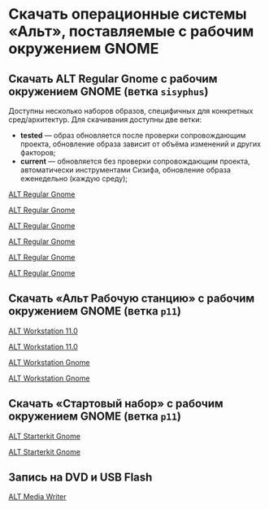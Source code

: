 # Скачать операционные системы «Альт», поставляемые с рабочим окружением GNOME

## Скачать ALT Regular Gnome с рабочим окружением GNOME (ветка `sisyphus`)

Доступны несколько наборов образов, специфичных для конкретных сред/архитектур. Для скачивания доступны две ветки:

- **tested** — образ обновляется после проверки сопровождающим проекта, обновление образа зависит от объёма изменений и других факторов;
- **current** — обновляется без проверки сопровождающим проекта, автоматически инструментами Сизифа, обновление образа еженедельно (каждую среду);

[ALT Regular Gnome <Badge type="info" text="tested"  /><Badge type="tip" text="x86_64"  /><Badge type="tip" text="Рекомендуемый" />](https://nightly.altlinux.org/sisyphus/tesпted/regular-gnome-latest-x86_64.iso)

[ALT Regular Gnome <Badge type="info" text="tested"  /><Badge type="tip" text="aarch64" /><Badge type="tip" text="Рекомендуемый" />](https://nightly.altlinux.org/sisyphus-aarch64/tested/regular-gnome-latest-aarch64.iso)

[ALT Regular Gnome <Badge type="info" text="current" /><Badge type="tip" text="x86_64"  />](https://nightly.altlinux.org/sisyphus/current/regular-gnome-latest-x86_64.iso)

[ALT Regular Gnome <Badge type="info" text="current" /><Badge type="tip" text="aarch64" />](https://nightly.altlinux.org/sisyphus-aarch64/current/regular-gnome-latest-aarch64.iso)

[ALT Regular Gnome <Badge type="info" text="tested" /><Badge type="tip" text="x86_64" /><Badge type="tip" text="Рекомендуемый" />](https://mirror.yandex.ru/altlinux-nightly/tested/regular-gnome-latest-x86_64.iso)

[ALT Regular Gnome <Badge type="info" text="current" /><Badge type="tip" text="x86_64" />](https://mirror.yandex.ru/altlinux-nightly/current/regular-gnome-latest-x86_64.iso)

## Скачать «Альт Рабочую станцию» с рабочим окружением GNOME (ветка `p11`)

[ALT Workstation 11.0 <Badge type="tip" text="x86_64"  />](https://download.basealt.ru/pub/distributions/ALTLinux/p11/images/workstation/x86_64/alt-workstation-11.0-x86_64.iso)

[ALT Workstation 11.0 <Badge type="tip" text="aarch64" />](https://download.basealt.ru/pub/distributions/ALTLinux/p11/images/workstation/aarch64/alt-workstation-11.0-aarch64.iso)


[ALT Workstation Gnome<Badge type="tip" text="x86_64"  />](https://download.basealt.ru/pub/distributions/ALTLinux/p11/images/workstation/x86_64/alt-workstation-11.0-x86_64.iso)

[ALT Workstation Gnome<Badge type="tip" text="aarch64" />](https://download.basealt.ru/pub/distributions/ALTLinux/p11/images/workstation/aarch64/alt-workstation-11.0-aarch64.iso)

## Скачать «Стартовый набор» с рабочим окружением GNOME (ветка `p11`)

[ALT Starterkit Gnome <Badge type="tip" text="x86_64"  />](https://nightly.altlinux.org/p11/release/alt-p11-gnome-20250312-x86_64.iso)

[ALT Starterkit Gnome <Badge type="tip" text="aarch64" />](https://nightly.altlinux.org/p11-aarch64/release/alt-p11-gnome-20250312-aarch64.iso)

## Запись на DVD и USB Flash

[ALT Media Writer](https://www.altlinux.org/Запись_образов_на_DVD_и_USB_Flash)
